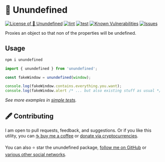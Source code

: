 # 👻 Unundefined

<!--Badges-->
<!--⚠️WARNING: This section was generated by https://github.com/hejny/batch-project-editor/blob/main/src/workflows/800-badges/badges.ts so every manual change will be overwritten.-->


[![License of 👻 Unundefined](https://img.shields.io/github/license/hejny/unundefined.svg?style=flat)](https://github.com/hejny/unundefined/blob/main/LICENSE)
[![lint](https://github.com/hejny/unundefined/actions/workflows/lint.yml/badge.svg)](https://github.com/hejny/unundefined/actions/workflows/lint.yml)
[![test](https://github.com/hejny/unundefined/actions/workflows/test.yml/badge.svg)](https://github.com/hejny/unundefined/actions/workflows/test.yml)
[![Known Vulnerabilities](https://snyk.io/test/github/hejny/unundefined/badge.svg)](https://snyk.io/test/github/hejny/unundefined)
[![Issues](https://img.shields.io/github/issues/hejny/unundefined.svg?style=flat)](https://github.com/hejny/unundefined/issues)

<!--/Badges-->

Proxies an object so that non of the properties will be undefined.

## Usage

```bash
npm i unundefined
```

```typescript
import { unundefined } from 'unundefined';

const fakeWindow = unundefined(window);

console.log(fakeWindow.contains.everything.you.want);
console.log(fakeWindow.alert /* ... but also existing stuff as usual */);
```

_See more examples in [simple tests](./src/unundefined.test.ts)._



<!--Contributing-->
<!--⚠️WARNING: This section was generated by https://github.com/hejny/batch-project-editor/blob/main/src/workflows/810-contributing/contributing.ts so every manual change will be overwritten.-->

## 🖋️ Contributing

I am open to pull requests, feedback, and suggestions. Or if you like this utility, you can [☕ buy me a coffee](https://www.buymeacoffee.com/hejny) or [donate via cryptocurrencies](https://github.com/hejny/hejny/blob/main/documents/crypto.md).

You can also ⭐ star the unundefined package, [follow me on GitHub](https://github.com/hejny) or [various other social networks](https://www.pavolhejny.com/contact/).

<!--/Contributing-->